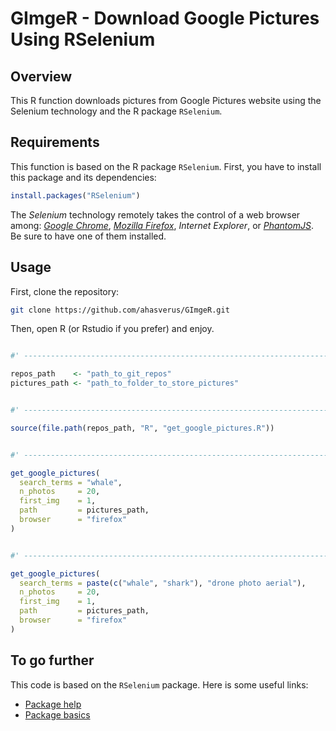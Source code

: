 GImgeR - Download Google Pictures Using RSelenium
=========================================================


Overview
--------

This R function downloads pictures from Google Pictures website using the Selenium technology and the R package `RSelenium`.



Requirements
--------

This function is based on the R package `RSelenium`. First, you have to install this package and its dependencies:

```r
install.packages("RSelenium")
```

The *Selenium* technology remotely takes the control of a web browser among: [*Google Chrome*](https://www.google.com/chrome/), [*Mozilla Firefox*](https://www.mozilla.org/firefox/), *Internet Explorer*, or [*PhantomJS*](https://phantomjs.org/). Be sure to have one of them installed.



Usage
--------

First, clone the repository:

```bash
git clone https://github.com/ahasverus/GImgeR.git
```

Then, open R (or Rstudio if you prefer) and enjoy.

```r

#' ---------------------------------------------------------------------------- DefinePaths

repos_path    <- "path_to_git_repos"
pictures_path <- "path_to_folder_to_store_pictures"


#' ---------------------------------------------------------------------------- LoadCodeSource

source(file.path(repos_path, "R", "get_google_pictures.R"))


#' ---------------------------------------------------------------------------- SingleTerm

get_google_pictures(
  search_terms = "whale",
  n_photos     = 20,
  first_img    = 1,
  path         = pictures_path,
  browser      = "firefox"
)


#' ---------------------------------------------------------------------------- MulipleTerms

get_google_pictures(
  search_terms = paste(c("whale", "shark"), "drone photo aerial"),
  n_photos     = 20,
  first_img    = 1,
  path         = pictures_path,
  browser      = "firefox"
)

```



To go further
--------

This code is based on the `RSelenium` package. Here is some useful links:

- [Package help](https://cran.r-project.org/web/packages/RSelenium/RSelenium.pdf)
- [Package basics](https://cran.r-project.org/web/packages/RSelenium/vignettes/basics.html)
